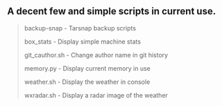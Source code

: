 A decent few and simple scripts in current use.
-----------------------------------------------

>    backup-snap     -   Tarsnap backup scripts
>    
>    box_stats       -   Display simple machine stats
>    
>    git_cauthor.sh  -   Change author name in git history
>    
>    memory.py       -   Display current memory in use 
>    
>    weather.sh      -   Display the weather in console
>    
>    wxradar.sh      -   Display a radar image of the weather
